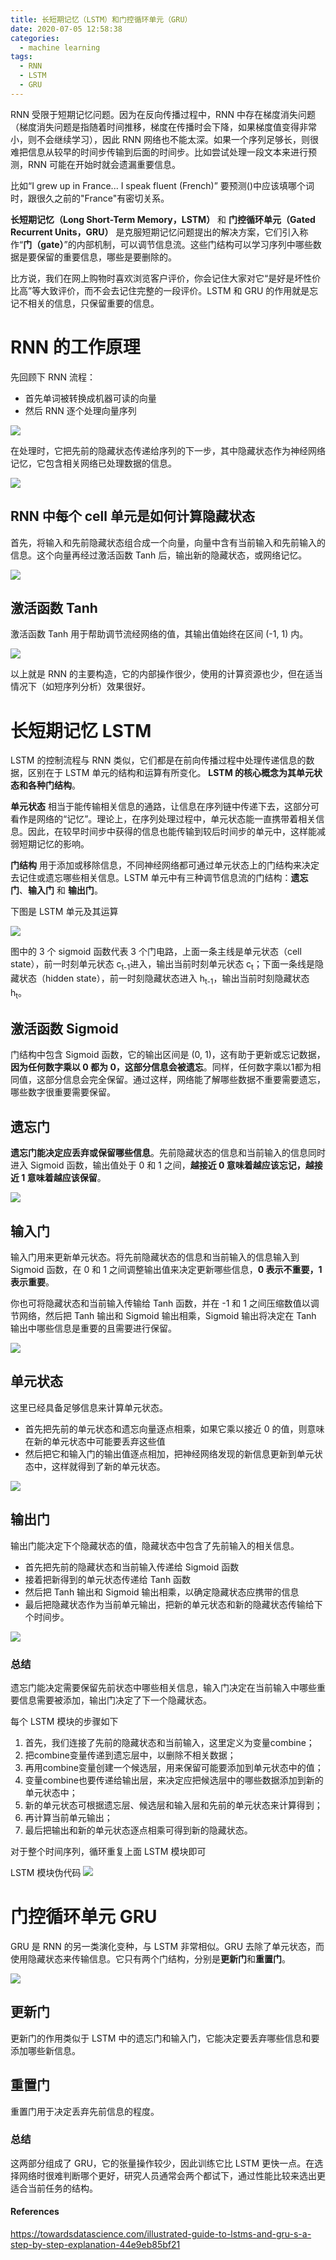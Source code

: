 ```yaml
---
title: 长短期记忆（LSTM）和门控循环单元（GRU）
date: 2020-07-05 12:58:38
categories:
  - machine learning
tags:
  - RNN
  - LSTM
  - GRU
---
```

RNN 受限于短期记忆问题。因为在反向传播过程中，RNN 中存在梯度消失问题（梯度消失问题是指随着时间推移，梯度在传播时会下降，如果梯度值变得非常小，则不会继续学习），因此 RNN 网络也不能太深。如果一个序列足够长，则很难把信息从较早的时间步传输到后面的时间步。比如尝试处理一段文本来进行预测，RNN 可能在开始时就会遗漏重要信息。
<!--more-->
比如“I grew up in France... I speak fluent (French)” 要预测()中应该填哪个词时，跟很久之前的"France"有密切关系。

**长短期记忆（Long Short-Term Memory，LSTM）** 和 **门控循环单元（Gated Recurrent Units，GRU）** 是克服短期记忆问题提出的解决方案，它们引入称作“**门（gate）**”的内部机制，可以调节信息流。这些门结构可以学习序列中哪些数据是要保留的重要信息，哪些是要删除的。

比方说，我们在网上购物时喜欢浏览客户评价，你会记住大家对它“是好是坏性价比高”等大致评价，而不会去记住完整的一段评价。LSTM 和 GRU 的作用就是忘记不相关的信息，只保留重要的信息。

# RNN 的工作原理
先回顾下 RNN 流程：
- 首先单词被转换成机器可读的向量
- 然后 RNN 逐个处理向量序列

![](1_AQ52bwW55GsJt6HTxPDuMA.gif)

在处理时，它把先前的隐藏状态传递给序列的下一步，其中隐藏状态作为神经网络记忆，它包含相关网络已处理数据的信息。

![](1_o-Cq5U8-tfa1_ve2Pf3nfg.gif)

## RNN 中每个 cell 单元是如何计算隐藏状态

首先，将输入和先前隐藏状态组合成一个向量，向量中含有当前输入和先前输入的信息。这个向量再经过激活函数 Tanh 后，输出新的隐藏状态，或网络记忆。

![](v2-2b1af1c81d7465b39cdf18c39de41d84_b.gif)

## 激活函数 Tanh
激活函数 Tanh 用于帮助调节流经网络的值，其输出值始终在区间 (-1, 1) 内。

![](v2-e1f53149d1f9631c1af50805dbb4e3dc_b.gif)

以上就是 RNN 的主要构造，它的内部操作很少，使用的计算资源也少，但在适当情况下（如短序列分析）效果很好。


# 长短期记忆 LSTM
LSTM 的控制流程与 RNN 类似，它们都是在前向传播过程中处理传递信息的数据，区别在于 LSTM 单元的结构和运算有所变化。
**LSTM 的核心概念为其单元状态和各种门结构**。

**单元状态** 相当于能传输相关信息的通路，让信息在序列链中传递下去，这部分可看作是网络的“记忆”。理论上，在序列处理过程中，单元状态能一直携带着相关信息。因此，在较早时间步中获得的信息也能传输到较后时间步的单元中，这样能减弱短期记忆的影响。

**门结构** 用于添加或移除信息，不同神经网络都可通过单元状态上的门结构来决定去记住或遗忘哪些相关信息。LSTM 单元中有三种调节信息流的门结构：**遗忘门**、**输入门** 和 **输出门**。

下图是 LSTM 单元及其运算

![](markdown-img-paste-20200705144642781.png)

图中的 3 个 sigmoid 函数代表 3 个门电路，上面一条主线是单元状态（cell state），前一时刻单元状态 c<sub>t-1</sub>进入，输出当前时刻单元状态 c<sub>t</sub>；下面一条线是隐藏状态（hidden state），前一时刻隐藏状态进入 h<sub>t-1</sub>，输出当前时刻隐藏状态 h<sub>t</sub>。

## 激活函数 Sigmoid
门结构中包含 Sigmoid 函数，它的输出区间是 (0, 1)，这有助于更新或忘记数据，**因为任何数字乘以 0 都为 0，这部分信息会被遗忘**。同样，任何数字乘以1都为相同值，这部分信息会完全保留。通过这样，网络能了解哪些数据不重要需要遗忘，哪些数字很重要需要保留。


## 遗忘门
**遗忘门能决定应丢弃或保留哪些信息**。先前隐藏状态的信息和当前输入的信息同时进入 Sigmoid 函数，输出值处于 0 和 1 之间，**越接近 0 意味着越应该忘记，越接近 1 意味着越应该保留**。

![](1_GjehOa513_BgpDDP6Vkw2Q.gif)

## 输入门
输入门用来更新单元状态。将先前隐藏状态的信息和当前输入的信息输入到 Sigmoid 函数，在 0 和 1 之间调整输出值来决定更新哪些信息，**0 表示不重要，1 表示重要**。

你也可将隐藏状态和当前输入传输给 Tanh 函数，并在 -1 和 1 之间压缩数值以调节网络，然后把 Tanh 输出和 Sigmoid 输出相乘，Sigmoid 输出将决定在 Tanh 输出中哪些信息是重要的且需要进行保留。

![](v2-1167da9a6386278cda018b3da01f006d_b.gif)

## 单元状态
这里已经具备足够信息来计算单元状态。
- 首先把先前的单元状态和遗忘向量逐点相乘，如果它乘以接近 0 的值，则意味在新的单元状态中可能要丢弃这些值
- 然后把它和输入门的输出值逐点相加，把神经网络发现的新信息更新到单元状态中，这样就得到了新的单元状态。

![](1_S0rXIeO_VoUVOyrYHckUWg.gif)

## 输出门
输出门能决定下个隐藏状态的值，隐藏状态中包含了先前输入的相关信息。
- 首先把先前的隐藏状态和当前输入传递给 Sigmoid 函数
- 接着把新得到的单元状态传递给 Tanh 函数
- 然后把 Tanh 输出和 Sigmoid 输出相乘，以确定隐藏状态应携带的信息
- 最后把隐藏状态作为当前单元输出，把新的单元状态和新的隐藏状态传输给下个时间步。

![](1_VOXRGhOShoWWks6ouoDN3Q.gif)

### 总结
遗忘门能决定需要保留先前状态中哪些相关信息，输入门决定在当前输入中哪些重要信息需要被添加，输出门决定了下一个隐藏状态。

每个 LSTM 模块的步骤如下

1. 首先，我们连接了先前的隐藏状态和当前输入，这里定义为变量combine；
2. 把combine变量传递到遗忘层中，以删除不相关数据；
3. 再用combine变量创建一个候选层，用来保留可能要添加到单元状态中的值；
4. 变量combine也要传递给输出层，来决定应把候选层中的哪些数据添加到新的单元状态中；
5. 新的单元状态可根据遗忘层、候选层和输入层和先前的单元状态来计算得到；
6. 再计算当前单元输出；
7. 最后把输出和新的单元状态逐点相乘可得到新的隐藏状态。

对于整个时间序列，循环重复上面 LSTM 模块即可

LSTM 模块伪代码
![](1_p2yXhtxmYflEUrTC1rCoUA.png)


# 门控循环单元 GRU
GRU 是 RNN 的另一类演化变种，与 LSTM 非常相似。GRU 去除了单元状态，而使用隐藏状态来传输信息。它只有两个门结构，分别是**更新门**和**重置门**。

![](1_jhi5uOm9PvZfmxvfaCektw.png)

## 更新门
更新门的作用类似于 LSTM 中的遗忘门和输入门，它能决定要丢弃哪些信息和要添加哪些新信息。

## 重置门
重置门用于决定丢弃先前信息的程度。

### 总结
这两部分组成了 GRU，它的张量操作较少，因此训练它比 LSTM 更快一点。在选择网络时很难判断哪个更好，研究人员通常会两个都试下，通过性能比较来选出更适合当前任务的结构。



#### References
https://towardsdatascience.com/illustrated-guide-to-lstms-and-gru-s-a-step-by-step-explanation-44e9eb85bf21
